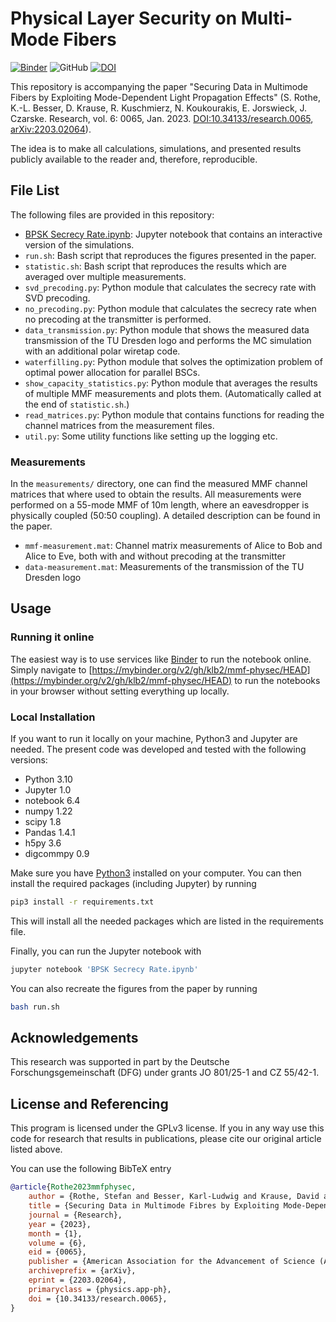 # Physical Layer Security on Multi-Mode Fibers

[![Binder](https://mybinder.org/badge_logo.svg)](https://mybinder.org/v2/gh/klb2/mmf-physec/HEAD)
![GitHub](https://img.shields.io/github/license/klb2/mmf-physec)
[![DOI](https://img.shields.io/badge/doi-10.34133/research.0065-informational)](https://doi.org/10.34133/research.0065)

This repository is accompanying the paper "Securing Data in Multimode Fibers by
Exploiting Mode-Dependent Light Propagation Effects" (S. Rothe, K.-L. Besser,
D. Krause, R. Kuschmierz, N.  Koukourakis, E. Jorswieck, J. Czarske. Research,
vol. 6: 0065, Jan. 2023.
[DOI:10.34133/research.0065](https://doi.org/10.34133/research.0065),
[arXiv:2203.02064](https://arxiv.org/abs/2203.02064)).

The idea is to make all calculations, simulations, and presented results
publicly available to the reader and, therefore, reproducible.



## File List
The following files are provided in this repository:

- [BPSK Secrecy
  Rate.ipynb](https://mybinder.org/v2/gh/klb2/mmf-physec/HEAD?labpath=BPSK%20Secrecy%20Rate.ipynb):
  Jupyter notebook that contains an interactive version of the simulations.
- `run.sh`: Bash script that reproduces the figures presented in the paper.
- `statistic.sh`: Bash script that reproduces the results which are averaged
  over multiple measurements.
- `svd_precoding.py`: Python module that calculates the secrecy rate with SVD
  precoding.
- `no_precoding.py`: Python module that calculates the secrecy rate when no
  precoding at the transmitter is performed.
- `data_transmission.py`: Python module that shows the measured data
  transmission of the TU Dresden logo and performs the MC simulation with an
  additional polar wiretap code.
- `waterfilling.py`: Python module that solves the optimization problem of
  optimal power allocation for parallel BSCs.
- `show_capacity_statistics.py`: Python module that averages the results of
  multiple MMF measurements and plots them. (Automatically called at the end of
  `statistic.sh`.)
- `read_matrices.py`: Python module that contains functions for reading the
  channel matrices from the measurement files.
- `util.py`: Some utility functions like setting up the logging etc.

### Measurements
In the `measurements/` directory, one can find the measured MMF channel
matrices that where used to obtain the results.
All measurements were performed on a 55-mode MMF of 10m length, where an
eavesdropper is physically coupled (50:50 coupling).
A detailed description can be found in the paper.

- `mmf-measurement.mat`: Channel matrix measurements of Alice to Bob and Alice
  to Eve, both with and without precoding at the transmitter
- `data-measurement.mat`: Measurements of the transmission of the TU Dresden
  logo


## Usage
### Running it online
The easiest way is to use services like [Binder](https://mybinder.org/) to run
the notebook online. Simply navigate to
[https://mybinder.org/v2/gh/klb2/mmf-physec/HEAD](https://mybinder.org/v2/gh/klb2/mmf-physec/HEAD)
to run the notebooks in your browser without setting everything up locally.

### Local Installation
If you want to run it locally on your machine, Python3 and Jupyter are needed.
The present code was developed and tested with the following versions:
- Python 3.10
- Jupyter 1.0
- notebook 6.4
- numpy 1.22
- scipy 1.8
- Pandas 1.4.1
- h5py 3.6
- digcommpy 0.9

Make sure you have [Python3](https://www.python.org/downloads/) installed on
your computer.
You can then install the required packages (including Jupyter) by running
```bash
pip3 install -r requirements.txt
```
This will install all the needed packages which are listed in the requirements 
file. 

Finally, you can run the Jupyter notebook with
```bash
jupyter notebook 'BPSK Secrecy Rate.ipynb'
```

You can also recreate the figures from the paper by running
```bash
bash run.sh
```


## Acknowledgements
This research was supported in part by the Deutsche Forschungsgemeinschaft
(DFG) under grants JO 801/25-1 and CZ 55/42-1.


## License and Referencing
This program is licensed under the GPLv3 license. If you in any way use this
code for research that results in publications, please cite our original
article listed above.

You can use the following BibTeX entry

```bibtex
@article{Rothe2023mmfphysec,
	author = {Rothe, Stefan and Besser, Karl-Ludwig and Krause, David and Kuschmierz, Robert and Koukourakis, Nektarios and Jorswieck, Eduard A. and Czarske, Jürgen W.},
	title = {Securing Data in Multimode Fibres by Exploiting Mode-Dependent Light Propagation Effects},
	journal = {Research},
	year = {2023},
	month = {1},
	volume = {6},
	eid = {0065},
	publisher = {American Association for the Advancement of Science (AAAS)},
	archiveprefix = {arXiv},
	eprint = {2203.02064},
	primaryclass = {physics.app-ph},
	doi = {10.34133/research.0065},
}
```

